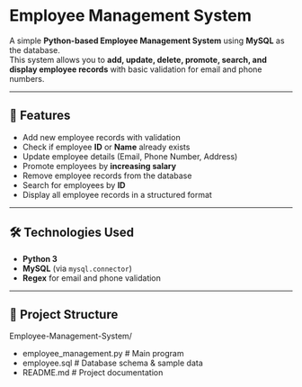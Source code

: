 # Employee Management System

A simple **Python-based Employee Management System** using **MySQL** as the database.  
This system allows you to **add, update, delete, promote, search, and display employee records** with basic validation for email and phone numbers.

---

## 🚀 Features

- Add new employee records with validation
- Check if employee **ID** or **Name** already exists
- Update employee details (Email, Phone Number, Address)
- Promote employees by **increasing salary**
- Remove employee records from the database
- Search for employees by **ID**
- Display all employee records in a structured format

---

## 🛠️ Technologies Used

- **Python 3**
- **MySQL** (via `mysql.connector`)
- **Regex** for email and phone validation

---

## 📂 Project Structure

Employee-Management-System/

- employee_management.py # Main program
- employee.sql # Database schema & sample data
- README.md # Project documentation
